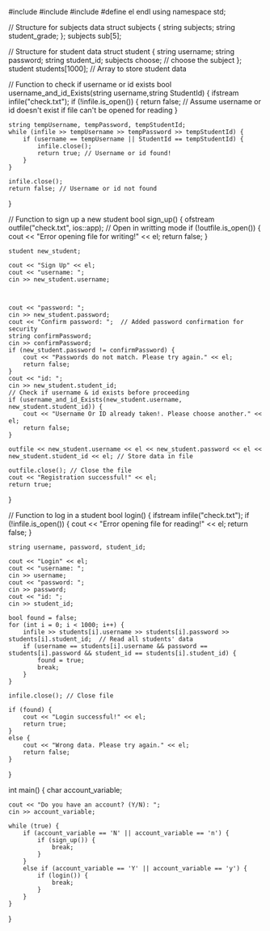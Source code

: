 #include <fstream>
#include <iostream>
#include <string>
#define el endl
using namespace std;

// Structure for subjects data
struct subjects {
    string subjects;
    string student_grade;
};
subjects sub[5];

// Structure for student data
struct student {
    string username;
    string password;
    string student_id;
    subjects choose; // choose the subject
};
student students[1000]; // Array to store student data

// Function to check if username or id exists
bool username_and_id_Exists(string username,string StudentId) {
    ifstream infile("check.txt");
    if (!infile.is_open()) {
        return false; // Assume username or id doesn't exist if file can't be opened for reading
    }

    string tempUsername, tempPassword, tempStudentId;
    while (infile >> tempUsername >> tempPassword >> tempStudentId) {
        if (username == tempUsername || StudentId == tempStudentId) {
            infile.close();
            return true; // Username or id found!
        }
    }

    infile.close();
    return false; // Username or id not found
}

// Function to sign up a new student
bool sign_up() {
    ofstream outfile("check.txt", ios::app); // Open in writting mode
    if (!outfile.is_open()) {
        cout << "Error opening file for writing!" << el;
        return false;
    }

    student new_student;

    cout << "Sign Up" << el;
    cout << "username: ";
    cin >> new_student.username;

  

    cout << "password: ";
    cin >> new_student.password;
    cout << "Confirm password: ";  // Added password confirmation for security
    string confirmPassword;
    cin >> confirmPassword;
    if (new_student.password != confirmPassword) {
        cout << "Passwords do not match. Please try again." << el;
        return false;
    }
    cout << "id: ";
    cin >> new_student.student_id;
    // Check if username & id exists before proceeding
    if (username_and_id_Exists(new_student.username, new_student.student_id)) {
        cout << "Username Or ID already taken!. Please choose another." << el;
        return false;
    }

    outfile << new_student.username << el << new_student.password << el << new_student.student_id << el; // Store data in file

    outfile.close(); // Close the file
    cout << "Registration successful!" << el;
    return true;
}

// Function to log in a student
bool login() {
    ifstream infile("check.txt");
    if (!infile.is_open()) {
        cout << "Error opening file for reading!" << el;
        return false;
    }

    string username, password, student_id;

    cout << "Login" << el;
    cout << "username: ";
    cin >> username;
    cout << "password: ";
    cin >> password;
    cout << "id: ";
    cin >> student_id;

    bool found = false;
    for (int i = 0; i < 1000; i++) {
        infile >> students[i].username >> students[i].password >> students[i].student_id;  // Read all students' data
        if (username == students[i].username && password == students[i].password && student_id == students[i].student_id) {
            found = true;
            break;
        }
    }

    infile.close(); // Close file

    if (found) {
        cout << "Login successful!" << el;
        return true;
    }
    else {
        cout << "Wrong data. Please try again." << el;
        return false;
    }
}

int main() {
    char account_variable;

    cout << "Do you have an account? (Y/N): ";
    cin >> account_variable;

    while (true) {
        if (account_variable == 'N' || account_variable == 'n') {
            if (sign_up()) {
                break;
            }
        }
        else if (account_variable == 'Y' || account_variable == 'y') {
            if (login()) {
                break;
            }
        }
    }
}
